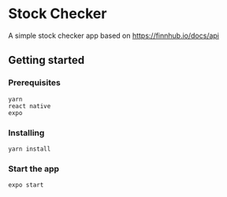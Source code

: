 # Stock Checker

A simple stock checker app based on https://finnhub.io/docs/api

## Getting started

### Prerequisites
```
yarn
react native
expo
```

### Installing
```
yarn install
```

### Start the app
```
expo start
```
